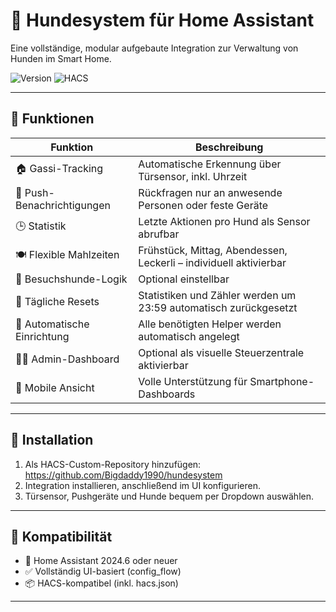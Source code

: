 # 🐶 Hundesystem für Home Assistant

Eine vollständige, modular aufgebaute Integration zur Verwaltung von Hunden im Smart Home.

![Version](https://img.shields.io/badge/version-1.0.0-blue)
![HACS](https://img.shields.io/badge/HACS-kompatibel-green)

---

## 🔧 Funktionen

| Funktion                 | Beschreibung                                                                 |
|--------------------------|------------------------------------------------------------------------------|
| 🏠 Gassi-Tracking         | Automatische Erkennung über Türsensor, inkl. Uhrzeit                        |
| 📲 Push-Benachrichtigungen| Rückfragen nur an anwesende Personen oder feste Geräte                      |
| 🕒 Statistik              | Letzte Aktionen pro Hund als Sensor abrufbar                                |
| 🍽️ Flexible Mahlzeiten    | Frühstück, Mittag, Abendessen, Leckerli – individuell aktivierbar           |
| 🐾 Besuchshunde-Logik     | Optional einstellbar                                                        |
| 📅 Tägliche Resets        | Statistiken und Zähler werden um 23:59 automatisch zurückgesetzt            |
| 🧠 Automatische Einrichtung| Alle benötigten Helper werden automatisch angelegt                          |
| 🧑‍💼 Admin-Dashboard        | Optional als visuelle Steuerzentrale aktivierbar                            |
| 📱 Mobile Ansicht         | Volle Unterstützung für Smartphone-Dashboards                               |

---

## 🚀 Installation

1. Als HACS-Custom-Repository hinzufügen:
https://github.com/Bigdaddy1990/hundesystem
2. Integration installieren, anschließend im UI konfigurieren.
3. Türsensor, Pushgeräte und Hunde bequem per Dropdown auswählen.

---

## 🔄 Kompatibilität

- 🏡 Home Assistant 2024.6 oder neuer
- ✅ Vollständig UI-basiert (config_flow)
- 📦 HACS-kompatibel (inkl. hacs.json)

---
